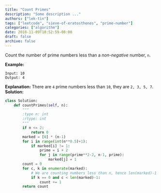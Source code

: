 ```yaml
---
title: "Count Primes"
description: "Some description ..."
authors: ["lek-tin"]
tags: ["leetcode", "sieve-of-eratosthenes", "prime-number"]
categories: ["algorithm"]
date: 2018-11-09T18:52:59-08:00
draft: false
archive: false
---
```

Count the number of prime numbers less than a _non-negative_ number, `n`.

**Example:**
```
Input: 10
Output: 4
```
**Explanation:** There are `4` prime numbers less than `10`, they are `2, 3, 5, 7`.
**Solution:**
```python
class Solution:
    def countPrimes(self, n):
        """
        :type n: int
        :rtype: int
        """
        if n <= 2:
            return 0
        marked = [0] * (n-1)
        for i in range(int(n**0.5)+1):
            if marked[i] != 1:
                prime = i + 2
                for j in range(prime**2-2, n-1, prime):
                    marked[j] = 1
        count = 0
        for c, k in enumerate(marked):
            # We are counting numbers less than n, hence len(marked)-1
            if k == 0 and c < len(marked)-1:
                count += 1
        return count
```